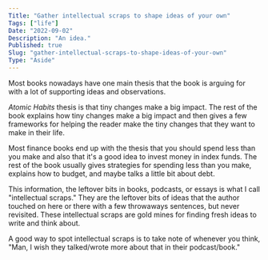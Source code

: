 ```yaml
---
Title: "Gather intellectual scraps to shape ideas of your own"
Tags: ["life"]
Date: "2022-09-02"
Description: "An idea."
Published: true
Slug: "gather-intellectual-scraps-to-shape-ideas-of-your-own"
Type: "Aside"
---
```

Most books nowadays have one main thesis that the book is arguing for with a lot of supporting ideas and observations.

*Atomic Habits* thesis is that tiny changes make a big impact. The rest of the book explains how tiny changes make a big impact and then gives a few frameworks for helping the reader make the tiny changes that they want to make in their life.

Most finance books end up with the thesis that you should spend less than you make and also that it's a good idea to invest money in index funds. The rest of the book usually gives strategies for spending less than you make, explains how to budget, and maybe talks a little bit about debt.

This information, the leftover bits in books, podcasts, or essays is what I call "intellectual scraps." They are the leftover bits of ideas that the author touched on here or there with a few throwaways sentences, but never revisited. These intellectual scraps are gold mines for finding fresh ideas to write and think about.

A good way to spot intellectual scraps is to take note of whenever you think, "Man, I wish they talked/wrote more about that in their podcast/book."